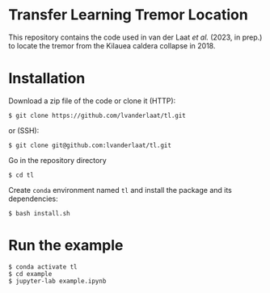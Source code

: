 # Transfer Learning Tremor Location

This repository contains the code used in van der Laat *et al.* (2023, in prep.) to locate the tremor from the Kilauea caldera collapse in 2018.

# Installation

Download a zip file of the code or clone it (HTTP):

    $ git clone https://github.com/lvanderlaat/tl.git

or (SSH):

    $ git clone git@github.com:lvanderlaat/tl.git
    
Go in the repository directory

    $ cd tl

Create `conda` environment named `tl` and install the package and its dependencies:
    
    $ bash install.sh

# Run the example

    $ conda activate tl
    $ cd example
    $ jupyter-lab example.ipynb

